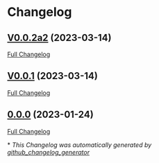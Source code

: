 # Changelog

## [V0.0.2a2](https://github.com/OpenVoiceOS/ovos-tts-plugin-deepponies/tree/V0.0.2a2) (2023-03-14)

[Full Changelog](https://github.com/OpenVoiceOS/ovos-tts-plugin-deepponies/compare/V0.0.1...V0.0.2a2)

## [V0.0.1](https://github.com/OpenVoiceOS/ovos-tts-plugin-deepponies/tree/V0.0.1) (2023-03-14)

[Full Changelog](https://github.com/OpenVoiceOS/ovos-tts-plugin-deepponies/compare/0.0.0...V0.0.1)

## [0.0.0](https://github.com/OpenVoiceOS/ovos-tts-plugin-deepponies/tree/0.0.0) (2023-01-24)

[Full Changelog](https://github.com/OpenVoiceOS/ovos-tts-plugin-deepponies/compare/5523f04bb0d77b440b89388da7aa29859a32372f...0.0.0)



\* *This Changelog was automatically generated by [github_changelog_generator](https://github.com/github-changelog-generator/github-changelog-generator)*
